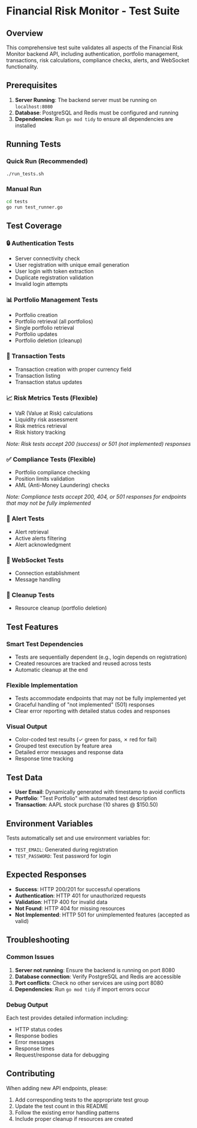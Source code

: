 # Financial Risk Monitor - Test Suite

## Overview
This comprehensive test suite validates all aspects of the Financial Risk Monitor backend API, including authentication, portfolio management, transactions, risk calculations, compliance checks, alerts, and WebSocket functionality.

## Prerequisites
1. **Server Running**: The backend server must be running on `localhost:8080`
2. **Database**: PostgreSQL and Redis must be configured and running
3. **Dependencies**: Run `go mod tidy` to ensure all dependencies are installed

## Running Tests

### Quick Run (Recommended)
```bash
./run_tests.sh
```

### Manual Run
```bash
cd tests
go run test_runner.go
```

## Test Coverage

### 🔒 Authentication Tests
- Server connectivity check
- User registration with unique email generation
- User login with token extraction
- Duplicate registration validation
- Invalid login attempts

### 📊 Portfolio Management Tests
- Portfolio creation
- Portfolio retrieval (all portfolios)
- Single portfolio retrieval
- Portfolio updates
- Portfolio deletion (cleanup)

### 💸 Transaction Tests
- Transaction creation with proper currency field
- Transaction listing
- Transaction status updates

### 📈 Risk Metrics Tests (Flexible)
- VaR (Value at Risk) calculations
- Liquidity risk assessment
- Risk metrics retrieval
- Risk history tracking

*Note: Risk tests accept 200 (success) or 501 (not implemented) responses*

### ✅ Compliance Tests (Flexible)
- Portfolio compliance checking
- Position limits validation
- AML (Anti-Money Laundering) checks

*Note: Compliance tests accept 200, 404, or 501 responses for endpoints that may not be fully implemented*

### 🚨 Alert Tests
- Alert retrieval
- Active alerts filtering
- Alert acknowledgment

### 🔌 WebSocket Tests
- Connection establishment
- Message handling

### 🧹 Cleanup Tests
- Resource cleanup (portfolio deletion)

## Test Features

### Smart Test Dependencies
- Tests are sequentially dependent (e.g., login depends on registration)
- Created resources are tracked and reused across tests
- Automatic cleanup at the end

### Flexible Implementation
- Tests accommodate endpoints that may not be fully implemented yet
- Graceful handling of "not implemented" (501) responses
- Clear error reporting with detailed status codes and responses

### Visual Output
- Color-coded test results (✓ green for pass, ✗ red for fail)
- Grouped test execution by feature area
- Detailed error messages and response data
- Response time tracking

## Test Data
- **User Email**: Dynamically generated with timestamp to avoid conflicts
- **Portfolio**: "Test Portfolio" with automated test description
- **Transaction**: AAPL stock purchase (10 shares @ $150.50)

## Environment Variables
Tests automatically set and use environment variables for:
- `TEST_EMAIL`: Generated during registration
- `TEST_PASSWORD`: Test password for login

## Expected Responses
- **Success**: HTTP 200/201 for successful operations
- **Authentication**: HTTP 401 for unauthorized requests
- **Validation**: HTTP 400 for invalid data
- **Not Found**: HTTP 404 for missing resources
- **Not Implemented**: HTTP 501 for unimplemented features (accepted as valid)

## Troubleshooting

### Common Issues
1. **Server not running**: Ensure the backend is running on port 8080
2. **Database connection**: Verify PostgreSQL and Redis are accessible
3. **Port conflicts**: Check no other services are using port 8080
4. **Dependencies**: Run `go mod tidy` if import errors occur

### Debug Output
Each test provides detailed information including:
- HTTP status codes
- Response bodies
- Error messages
- Response times
- Request/response data for debugging

## Contributing
When adding new API endpoints, please:
1. Add corresponding tests to the appropriate test group
2. Update the test count in this README
3. Follow the existing error handling patterns
4. Include proper cleanup if resources are created
